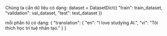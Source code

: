 Chúng ta cần dữ liệu có dạng:
dataset = DatasetDict({
    "train": train_dataset,
    "validation": val_dataset,
    "test": test_dataset
})

mỗi phần tử có dạng:
{
  "translation": {
    "en": "I love studying AI.",
    "vi": "Tôi thích học trí tuệ nhân tạo."
  }
}